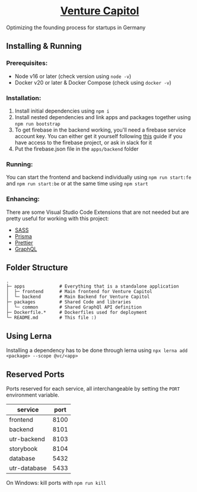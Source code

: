 <h1 align="center"><a href="https://venturecapitol.de/" target="_blank" noopener>Venture Capitol</a></h1>

Optimizing the founding process for startups in Germany

## Installing & Running

### Prerequisites:

- Node v16 or later (check version using `node -v`)
- Docker v20 or later & Docker Compose (check using `docker -v`)

### Installation:

1. Install initial dependencies using `npm i`
2. Install nested dependencies and link apps and packages together using `npm run bootstrap`
3. To get firebase in the backend working, you'll need a firebase service account key. You can either get it yourself following [this](https://firebase.google.com/docs/admin/setup) guide if you have access to the firebase project, or ask in slack for it
4. Put the firebase.json file in the `apps/backend` folder

### Running:

You can start the frontend and backend individually using `npm run start:fe` and `npm run start:be` or at the same time using `npm start`

### Enhancing:

There are some Visual Studio Code Extensions that are not needed but are pretty useful for working with this project:

- [SASS](https://marketplace.visualstudio.com/items?itemName=Syler.sass-indented)
- [Prisma](https://marketplace.visualstudio.com/items?itemName=Prisma.prisma)
- [Prettier](https://marketplace.visualstudio.com/items?itemName=esbenp.prettier-vscode)
- [GraphQL](https://marketplace.visualstudio.com/items?itemName=GraphQL.vscode-graphql)

## Folder Structure

```
.
├─ apps             # Everything that is a standalone application
│  ├─ frontend      # Main frontend for Venture Capitol
│  └─ backend       # Main Backend for Venture Capitol
├─ packages         # Shared Code and libraries
│  └─ common        # Shared GraphQl API definition
├─ Dockerfile.*     # Dockerfiles used for deployment
└─ README.md        # This file :)
```

## Using Lerna

Installing a dependency has to be done through lerna using `npx lerna add <package> --scope @vc/<app>`

## Reserved Ports

Ports reserved for each service, all interchangeable by setting the `PORT` environment variable.

| service      | port |
| ------------ | ---- |
| frontend     | 8100 |
| backend      | 8101 |
| utr-backend  | 8103 |
| storybook    | 8104 |
| database     | 5432 |
| utr-database | 5433 |

On Windows: kill ports with `npm run kill`
